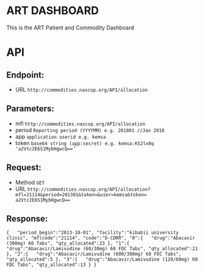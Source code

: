 # ART DASHBOARD

This is the ART Patient and Commodity Dashboard

# API

Endpoint:
------
- URL `http://commodities.nascop.org/API/allocation`

Parameters:
-----------
- mfl `http://commodities.nascop.org/API/allocation`
- period `Reporting period (YYYYMM) e.g. 201801 //Jan 2018`
- app `application userid e.g. kemsa`
- token `base64 string (app:secret) e.g. kemsa:KS2lx0q  ‘a2Vtc2E6S1MybHgwcQ==’`

Request:
---------
- Method `GET`
- URL `http://commodities.nascop.org/API/allocation?mfl=21114&period=201301&token=&user=kemsa&token= a2Vtc2E6S1MybHgwcQ==`

Response:
---------
`{  
   "period_begin":"2013-10-01",
   "facility":"kibabii university clinic",
   "mflcode":"21114",
   "code":"D-CDRR",
   "0":{  
      "drug":"Abacavir (300mg) 60 Tabs",
      "qty_allocated":23
   },
   "1":{  
      "drug":"Abacavir/Lamivudine (60/30mg) 60 FDC Tabs",
      "qty_allocated":21
   },
   "2":{  
      "drug":"Abacavir/Lamivudine (600/300mg) 60 FDC Tabs",
      "qty_allocated":5
   },
   "3":{  
      "drug":"Abacavir/Lamivudine (120/60mg) 60 FDC Tabs",
      "qty_allocated":13
   }
}`
